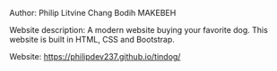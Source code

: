 Author: Philip Litvine Chang Bodih MAKEBEH

Website description: 
A modern website buying your favorite dog.
This website is built in HTML, CSS and Bootstrap.

Website: 
https://philipdev237.github.io/tindog/


